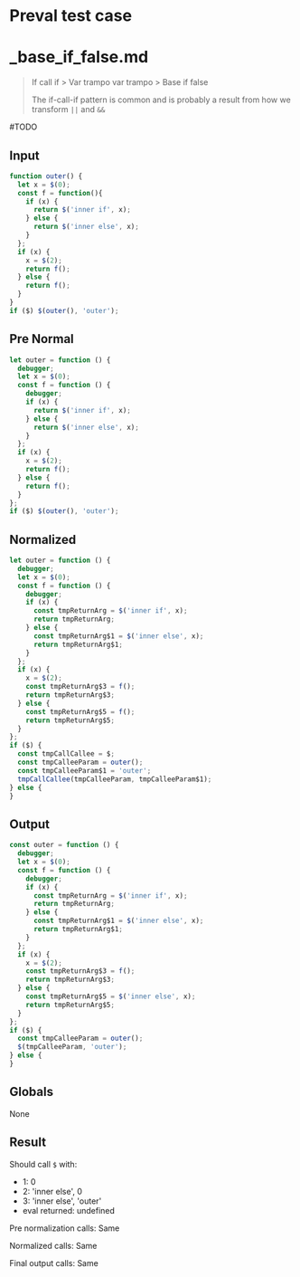 # Preval test case

# _base_if_false.md

> If call if > Var trampo var trampo > Base if false
>
> The if-call-if pattern is common and is probably a result from how we transform `||` and `&&`

#TODO

## Input

`````js filename=intro
function outer() {
  let x = $(0);
  const f = function(){
    if (x) {
      return $('inner if', x);
    } else {
      return $('inner else', x);
    }
  };
  if (x) {
    x = $(2);
    return f();
  } else {
    return f();
  }
}
if ($) $(outer(), 'outer');
`````

## Pre Normal

`````js filename=intro
let outer = function () {
  debugger;
  let x = $(0);
  const f = function () {
    debugger;
    if (x) {
      return $('inner if', x);
    } else {
      return $('inner else', x);
    }
  };
  if (x) {
    x = $(2);
    return f();
  } else {
    return f();
  }
};
if ($) $(outer(), 'outer');
`````

## Normalized

`````js filename=intro
let outer = function () {
  debugger;
  let x = $(0);
  const f = function () {
    debugger;
    if (x) {
      const tmpReturnArg = $('inner if', x);
      return tmpReturnArg;
    } else {
      const tmpReturnArg$1 = $('inner else', x);
      return tmpReturnArg$1;
    }
  };
  if (x) {
    x = $(2);
    const tmpReturnArg$3 = f();
    return tmpReturnArg$3;
  } else {
    const tmpReturnArg$5 = f();
    return tmpReturnArg$5;
  }
};
if ($) {
  const tmpCallCallee = $;
  const tmpCalleeParam = outer();
  const tmpCalleeParam$1 = 'outer';
  tmpCallCallee(tmpCalleeParam, tmpCalleeParam$1);
} else {
}
`````

## Output

`````js filename=intro
const outer = function () {
  debugger;
  let x = $(0);
  const f = function () {
    debugger;
    if (x) {
      const tmpReturnArg = $('inner if', x);
      return tmpReturnArg;
    } else {
      const tmpReturnArg$1 = $('inner else', x);
      return tmpReturnArg$1;
    }
  };
  if (x) {
    x = $(2);
    const tmpReturnArg$3 = f();
    return tmpReturnArg$3;
  } else {
    const tmpReturnArg$5 = $('inner else', x);
    return tmpReturnArg$5;
  }
};
if ($) {
  const tmpCalleeParam = outer();
  $(tmpCalleeParam, 'outer');
} else {
}
`````

## Globals

None

## Result

Should call `$` with:
 - 1: 0
 - 2: 'inner else', 0
 - 3: 'inner else', 'outer'
 - eval returned: undefined

Pre normalization calls: Same

Normalized calls: Same

Final output calls: Same

